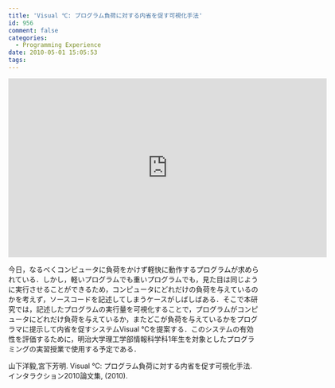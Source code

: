 ```yaml
---
title: 'Visual ℃: プログラム負荷に対する内省を促す可視化手法'
id: 956
comment: false
categories:
  - Programming Experience
date: 2010-05-01 15:05:53
tags:
---
```



<iframe width="640" height="360" src="https://www.youtube.com/embed/T3IcMwu41GI?feature=player_embedded" frameborder="0" allowfullscreen></iframe>

<!--more-->
今日，なるべくコンピュータに負荷をかけず軽快に動作するプログラムが求められている．しかし，軽いプログラムでも重いプログラムでも，見た目は同じように実行させることができるため，コンピュータにどれだけの負荷を与えているのかを考えず，ソースコードを記述してしまうケースがしばしばある．そこで本研究では，記述したプログラムの実行量を可視化することで，プログラムがコンピュータにどれだけ負荷を与えているか，またどこが負荷を与えているかをプログラマに提示して内省を促すシステムVisual ℃を提案する．このシステムの有効性を評価するために，明治大学理工学部情報科学科1年生を対象としたプログラミングの実習授業で使用する予定である．

山下洋毅,宮下芳明. Visual ℃: プログラム負荷に対する内省を促す可視化手法. インタラクション2010論文集, (2010).
